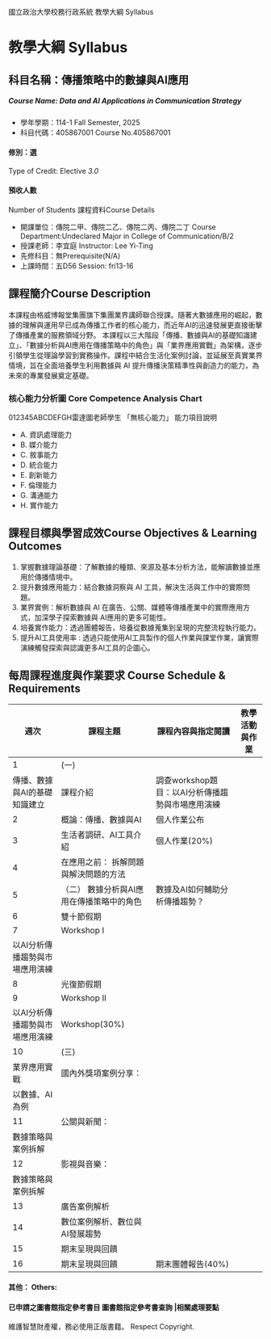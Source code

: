 國立政治大學校務行政系統 教學大綱 Syllabus
# 教學大綱 Syllabus
##  科目名稱：傳播策略中的數據與AI應用
#####  Course Name: Data and AI Applications in Communication Strategy
  * 學年學期：114-1 Fall Semester, 2025 
  * 科目代碼：405867001 Course No.405867001
#### 修別：選
Type of Credit: Elective 
_3.0_
#### 預收人數
Number of Students
課程資料Course Details
  * 開課單位：傳院二甲、傳院二乙、傳院二丙、傳院二丁 Course Department:Undeclared Major in College of Communication/B/2 
  * 授課老師：李宜庭 Instructor: Lee Yi-Ting 
  * 先修科目：無Prerequisite(N/A)
  * 上課時間：五D56 Session: fri13-16
##  課程簡介Course Description
本課程由格威博報堂集團旗下集團業界講師聯合授課。隨著大數據應用的崛起，數據的理解與運用早已成為傳播工作者的核心能力，而近年AI的迅速發展更直接衝擊了傳播產業的服務領域分野。
本課程以三大階段「傳播、數據與AI的基礎知識建立」、「數據分析與AI應用在傳播策略中的角色」與「業界應用實戰」為架構，逐步引領學生從理論學習到實務操作。課程中結合生活化案例討論，並延展至真實業界情境，旨在全面培養學生利用數據與 AI 提升傳播決策精準性與創造力的能力，為未來的專業發展奠定基礎。
###  核心能力分析圖 Core Competence Analysis Chart
012345ABCDEFGH雷達圖老師學生
「無核心能力」 
能力項目說明
  * A. 資訊處理能力
  * B. 媒介能力
  * C. 敘事能力
  * D. 統合能力
  * E. 創新能力
  * F. 倫理能力
  * G. 溝通能力
  * H. 實作能力
##  課程目標與學習成效Course Objectives & Learning Outcomes 
  1. 掌握數據理論基礎：了解數據的種類、來源及基本分析方法，能解讀數據並應用於傳播情境中。
  2. 提升數據應用能力：結合數據洞察與 AI 工具，解決生活與工作中的實際問題。
  3. 業界實例：解析數據與 AI 在廣告、公關、媒體等傳播產業中的實際應用方式，加深學子探索數據與 AI應用的更多可能性。
  4. 培養實作能力：透過團體報告，培養從數據蒐集到呈現的完整流程執行能力。
  5. 提升AI工具使用率 : 透過只能使用AI工具製作的個人作業與課堂作業，讓實際演練觸發探索與認識更多AI工具的企圖心。
##  每周課程進度與作業要求 Course Schedule & Requirements
週次 |  課程主題 |  課程內容與指定閱讀 |  教學活動與作業  
---|---|---|---  
1 |  (一)  
傳播、數據與AI的基礎知識建立 |  課程介紹 |  調查workshop題目：以AI分析傳播趨勢與市場應用演練  
2 |  概論：傳播、數據與AI |  個人作業公布  
3 |  生活者調研、AI工具介紹 |  個人作業(20%)  
4 |  在應用之前： 拆解問題與解決問題的方法 |   
5 |  （二） 數據分析與AI應用在傳播策略中的角色 |  數據及AI如何輔助分析傳播趨勢？ |   
6 |  雙十節假期 |   
7 |  Workshop I  
以AI分析傳播趨勢與市場應用演練 |   
8 |  光復節假期 |   
9 |  Workshop II  
以AI分析傳播趨勢與市場應用演練 |  Workshop(30%)  
10 |  (三)  
業界應用實戰 |  國內外獎項案例分享：  
以數據、AI為例 |   
11 |  公關與新聞：  
數據策略與案例拆解 |   
12 |  影視與音樂：  
數據策略與案例拆解 |   
13 |  廣告案例解析 |   
14 |  數位案例解析、數位與AI發展趨勢 |   
15 |  期末呈現與回饋 |   
16 |  期末呈現與回饋 |  期末團體報告(40%)  
####  其他： Others:
####  已申請之圖書館指定參考書目  圖書館指定參考書查詢 |相關處理要點
維護智慧財產權，務必使用正版書籍。 Respect Copyright.